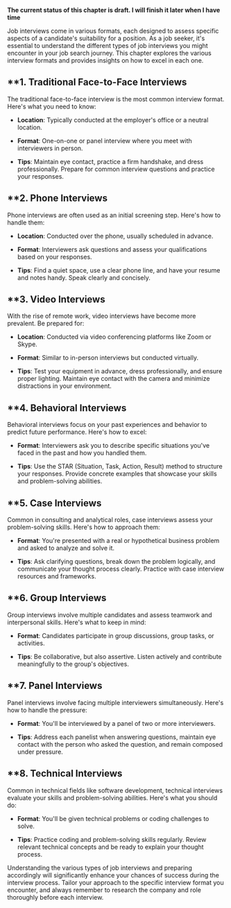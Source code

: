 **The current status of this chapter is draft. I will finish it later when I have time**

Job interviews come in various formats, each designed to assess specific aspects of a candidate's suitability for a position. As a job seeker, it's essential to understand the different types of job interviews you might encounter in your job search journey. This chapter explores the various interview formats and provides insights on how to excel in each one.

\*\*1. **Traditional Face-to-Face Interviews**
----------------------------------------------

The traditional face-to-face interview is the most common interview format. Here's what you need to know:

* **Location**: Typically conducted at the employer's office or a neutral location.

* **Format**: One-on-one or panel interview where you meet with interviewers in person.

* **Tips**: Maintain eye contact, practice a firm handshake, and dress professionally. Prepare for common interview questions and practice your responses.

\*\*2. **Phone Interviews**
---------------------------

Phone interviews are often used as an initial screening step. Here's how to handle them:

* **Location**: Conducted over the phone, usually scheduled in advance.

* **Format**: Interviewers ask questions and assess your qualifications based on your responses.

* **Tips**: Find a quiet space, use a clear phone line, and have your resume and notes handy. Speak clearly and concisely.

\*\*3. **Video Interviews**
---------------------------

With the rise of remote work, video interviews have become more prevalent. Be prepared for:

* **Location**: Conducted via video conferencing platforms like Zoom or Skype.

* **Format**: Similar to in-person interviews but conducted virtually.

* **Tips**: Test your equipment in advance, dress professionally, and ensure proper lighting. Maintain eye contact with the camera and minimize distractions in your environment.

\*\*4. **Behavioral Interviews**
--------------------------------

Behavioral interviews focus on your past experiences and behavior to predict future performance. Here's how to excel:

* **Format**: Interviewers ask you to describe specific situations you've faced in the past and how you handled them.

* **Tips**: Use the STAR (Situation, Task, Action, Result) method to structure your responses. Provide concrete examples that showcase your skills and problem-solving abilities.

\*\*5. **Case Interviews**
--------------------------

Common in consulting and analytical roles, case interviews assess your problem-solving skills. Here's how to approach them:

* **Format**: You're presented with a real or hypothetical business problem and asked to analyze and solve it.

* **Tips**: Ask clarifying questions, break down the problem logically, and communicate your thought process clearly. Practice with case interview resources and frameworks.

\*\*6. **Group Interviews**
---------------------------

Group interviews involve multiple candidates and assess teamwork and interpersonal skills. Here's what to keep in mind:

* **Format**: Candidates participate in group discussions, group tasks, or activities.

* **Tips**: Be collaborative, but also assertive. Listen actively and contribute meaningfully to the group's objectives.

\*\*7. **Panel Interviews**
---------------------------

Panel interviews involve facing multiple interviewers simultaneously. Here's how to handle the pressure:

* **Format**: You'll be interviewed by a panel of two or more interviewers.

* **Tips**: Address each panelist when answering questions, maintain eye contact with the person who asked the question, and remain composed under pressure.

\*\*8. **Technical Interviews**
-------------------------------

Common in technical fields like software development, technical interviews evaluate your skills and problem-solving abilities. Here's what you should do:

* **Format**: You'll be given technical problems or coding challenges to solve.

* **Tips**: Practice coding and problem-solving skills regularly. Review relevant technical concepts and be ready to explain your thought process.

Understanding the various types of job interviews and preparing accordingly will significantly enhance your chances of success during the interview process. Tailor your approach to the specific interview format you encounter, and always remember to research the company and role thoroughly before each interview.
